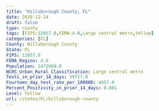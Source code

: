 ```yaml
---
title: "Hillsborough County, FL"
date: 2020-12-14
draft: false
type: county
tags: [FIPS:12057.0,FEMA:4.0,Large central metro,Yellow]
categories: [FL]
County: Hillsborough County
State: FL
FIPS: 12057.0
FEMA_Region: 4.0
Population: 1471968.0
NCHS_Urban_Rural_Classification: Large central metro
Tests_in_prior_14_days: 59717.0
Fourteen_day_test_rate_per_100000: 4057.0
Percent_Positivity_in_prior_14_days: 0.081
Level: Yellow
url: /states/FL/hillsborough-county
---
```



